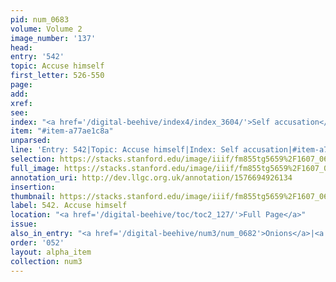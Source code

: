 ```yaml
---
pid: num_0683
volume: Volume 2
image_number: '137'
head: 
entry: '542'
topic: Accuse himself
first_letter: 526-550
page: 
add: 
xref: 
see: 
index: "<a href='/digital-beehive/index4/index_3604/'>Self accusation</a>"
item: "#item-a77ae1c8a"
unparsed: 
line: 'Entry: 542|Topic: Accuse himself|Index: Self accusation|#item-a77ae1c8a'
selection: https://stacks.stanford.edu/image/iiif/fm855tg5659%2F1607_0604/465,3197,2710,309/full/0/default.jpg
full_image: https://stacks.stanford.edu/image/iiif/fm855tg5659%2F1607_0604/full/full/0/default.jpg
annotation_uri: http://dev.llgc.org.uk/annotation/1576694926134
insertion: 
thumbnail: https://stacks.stanford.edu/image/iiif/fm855tg5659%2F1607_0604/465,3197,600,180/250,/0/default.jpg
label: 542. Accuse himself
location: "<a href='/digital-beehive/toc/toc2_127/'>Full Page</a>"
issue: 
also_in_entry: "<a href='/digital-beehive/num3/num_0682'>Onions</a>|<a href='/digital-beehive/num3/num_0684'>Leeks</a>"
order: '052'
layout: alpha_item
collection: num3
---
```

